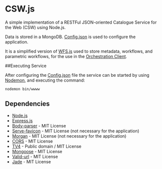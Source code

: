 # CSW.js
A simple implementation of a RESTFul JSON-oriented Catalogue Service for the Web (CSW) using Node.js.

Data is stored in a MongoDB. [Config.json](https://github.com/dinizime/cswjs/blob/master/config.json) is used to configure the application.

It is a simplified version of [WFS.js](https://github.com/dinizime/wfsjs) used to store metadata, workflows, and parametric workflows, for the use in the [Orchestration Client](https://github.com/dinizime/orchestration-client).

##Executing Service

After configuring the [Config.json](https://github.com/dinizime/cswjs/blob/master/config.json) file the service can be started by using [Nodemon](https://github.com/remy/nodemon), and executing the command:

```
nodemon bin/wwww
```

## Dependencies
* [Node.js](https://nodejs.org/en/)
* [Express.js](http://expressjs.com/)
* [Body-parser](https://github.com/expressjs/body-parser) - MIT License
* [Serve-favicon](https://github.com/expressjs/serve-favicon) - MIT License (not necessary for the application)
* [Morgan](https://github.com/expressjs/morgan) - MIT License (not necessary for the application)
* [CORS](https://github.com/expressjs/cors) - MIT License
* [TV4](https://github.com/geraintluff/tv4) - Public domain / MIT License
* [Mongoose](https://github.com/Automattic/mongoose) - MIT License
* [Valid-url](https://github.com/ogt/valid-url) - MIT License
* [Jade](http://jade-lang.com/) - MIT License
